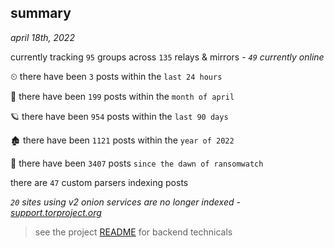 
## summary
_april 18th, 2022_

currently tracking `95` groups across `135` relays & mirrors - _`49` currently online_

⏲ there have been `3` posts within the `last 24 hours`

🦈 there have been `199` posts within the `month of april`

🪐 there have been `954` posts within the `last 90 days`

🏚 there have been `1121` posts within the `year of 2022`

🦕 there have been `3407` posts `since the dawn of ransomwatch`

there are `47` custom parsers indexing posts

_`20` sites using v2 onion services are no longer indexed - [support.torproject.org](https://support.torproject.org/onionservices/v2-deprecation/)_

> see the project [README](https://github.com/thetanz/ransomwatch#ransomwatch--) for backend technicals
